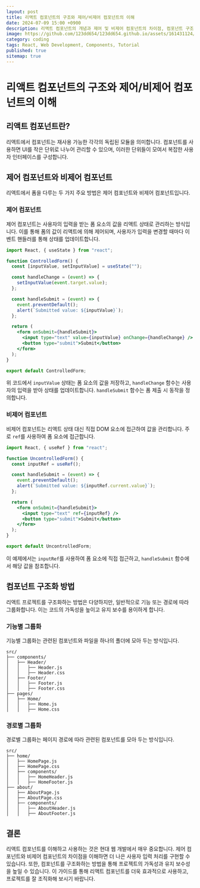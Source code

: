 ```yaml
---
layout: post
title: 리액트 컴포넌트의 구조와 제어/비제어 컴포넌트의 이해
date: 2024-07-09 15:00 +0900
description: 리액트 컴포넌트의 개념과 제어 및 비제어 컴포넌트의 차이점, 컴포넌트 구조화 방법에 대한 설명
image: https://github.com/123dd654/123dd654.github.io/assets/161431124/4c7e2466-9070-408b-8b29-3c3e33e7e1b4
category: coding
tags: React, Web Development, Components, Tutorial
published: true
sitemap: true
---
```


# 리액트 컴포넌트의 구조와 제어/비제어 컴포넌트의 이해

## 리액트 컴포넌트란?

리액트에서 컴포넌트는 재사용 가능한 각각의 독립된 모듈을 의미합니다. 컴포넌트를 사용하면 UI를 작은 단위로 나누어 관리할 수 있으며, 이러한 단위들이 모여서 복잡한 사용자 인터페이스를 구성합니다.

## 제어 컴포넌트와 비제어 컴포넌트

리액트에서 폼을 다루는 두 가지 주요 방법은 제어 컴포넌트와 비제어 컴포넌트입니다.

### 제어 컴포넌트

제어 컴포넌트는 사용자의 입력을 받는 폼 요소의 값을 리액트 상태로 관리하는 방식입니다. 이를 통해 폼의 값이 리액트에 의해 제어되며, 사용자가 입력을 변경할 때마다 이벤트 핸들러를 통해 상태를 업데이트합니다.

```jsx
import React, { useState } from "react";

function ControlledForm() {
  const [inputValue, setInputValue] = useState("");

  const handleChange = (event) => {
    setInputValue(event.target.value);
  };

  const handleSubmit = (event) => {
    event.preventDefault();
    alert(`Submitted value: ${inputValue}`);
  };

  return (
    <form onSubmit={handleSubmit}>
      <input type="text" value={inputValue} onChange={handleChange} />
      <button type="submit">Submit</button>
    </form>
  );
}

export default ControlledForm;
```

위 코드에서 `inputValue` 상태는 폼 요소의 값을 저장하고, `handleChange` 함수는 사용자의 입력을 받아 상태를 업데이트합니다. `handleSubmit` 함수는 폼 제출 시 동작을 정의합니다.

### 비제어 컴포넌트

비제어 컴포넌트는 리액트 상태 대신 직접 DOM 요소에 접근하여 값을 관리합니다. 주로 `ref`를 사용하여 폼 요소에 접근합니다.

```jsx
import React, { useRef } from "react";

function UncontrolledForm() {
  const inputRef = useRef();

  const handleSubmit = (event) => {
    event.preventDefault();
    alert(`Submitted value: ${inputRef.current.value}`);
  };

  return (
    <form onSubmit={handleSubmit}>
      <input type="text" ref={inputRef} />
      <button type="submit">Submit</button>
    </form>
  );
}

export default UncontrolledForm;
```

이 예제에서는 `inputRef`를 사용하여 폼 요소에 직접 접근하고, `handleSubmit` 함수에서 해당 값을 참조합니다.

## 컴포넌트 구조화 방법

리액트 프로젝트를 구조화하는 방법은 다양하지만, 일반적으로 기능 또는 경로에 따라 그룹화합니다. 이는 코드의 가독성을 높이고 유지 보수를 용이하게 합니다.

### 기능별 그룹화

기능별 그룹화는 관련된 컴포넌트와 파일을 하나의 폴더에 모아 두는 방식입니다.

```
src/
├── components/
│   ├── Header/
│   │   ├── Header.js
│   │   ├── Header.css
│   ├── Footer/
│   │   ├── Footer.js
│   │   ├── Footer.css
├── pages/
│   ├── Home/
│   │   ├── Home.js
│   │   ├── Home.css
```

### 경로별 그룹화

경로별 그룹화는 페이지 경로에 따라 관련된 컴포넌트를 모아 두는 방식입니다.

```
src/
├── home/
│   ├── HomePage.js
│   ├── HomePage.css
│   ├── components/
│   │   ├── HomeHeader.js
│   │   ├── HomeFooter.js
├── about/
│   ├── AboutPage.js
│   ├── AboutPage.css
│   ├── components/
│   │   ├── AboutHeader.js
│   │   ├── AboutFooter.js
```

## 결론

리액트 컴포넌트를 이해하고 사용하는 것은 현대 웹 개발에서 매우 중요합니다. 제어 컴포넌트와 비제어 컴포넌트의 차이점을 이해하면 더 나은 사용자 입력 처리를 구현할 수 있습니다. 또한, 컴포넌트를 구조화하는 방법을 통해 프로젝트의 가독성과 유지 보수성을 높일 수 있습니다. 이 가이드를 통해 리액트 컴포넌트를 더욱 효과적으로 사용하고, 프로젝트를 잘 조직화해 보시기 바랍니다.
